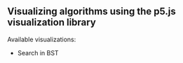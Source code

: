 Visualizing algorithms using the p5.js visualization library
------------------------------------------------------------
Available visualizations:
- Search in BST

